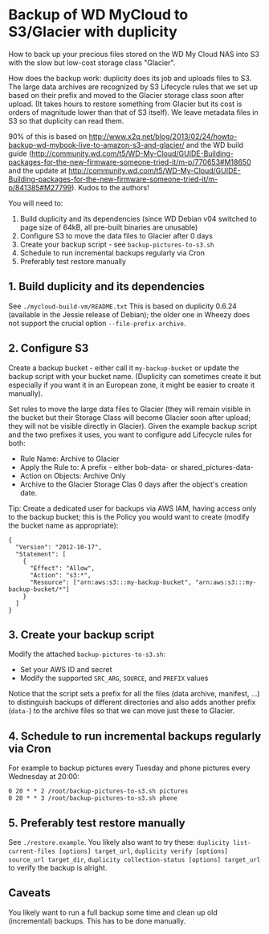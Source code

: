 Backup of WD MyCloud to S3/Glacier with duplicity
=================================================

How to back up your precious files stored on the WD My Cloud NAS
into S3 with the slow but low-cost storage class "Glacier".

How does the backup work: duplicity does its job and uploads files
to S3. The large data archives are recognized by S3 Lifecycle rules that
we set up based on their prefix and moved to the Glacier storage class
soon after upload. (It takes hours to restore something from Glacier but
its cost is orders of magnitude lower than that of S3 itself). We leave
metadata files in S3 so that duplicity can read them.

90% of this is based on http://www.x2q.net/blog/2013/02/24/howto-backup-wd-mybook-live-to-amazon-s3-and-glacier/ and the WD build guide (http://community.wd.com/t5/WD-My-Cloud/GUIDE-Building-packages-for-the-new-firmware-someone-tried-it/m-p/770653#M18650 and the update at http://community.wd.com/t5/WD-My-Cloud/GUIDE-Building-packages-for-the-new-firmware-someone-tried-it/m-p/841385#M27799). Kudos to the authors!

You will need to:

 1. Build duplicity and its dependencies (since WD Debian v04
    switched to page size of 64kB, all pre-built binaries are unusable)
 2. Configure S3 to move the data files to Glacier after 0 days
 3. Create your backup script - see `backup-pictures-to-s3.sh`
 4. Schedule to run incremental backups regularly via Cron
 5. Preferably test restore manually

## 1. Build duplicity and its dependencies

See `./mycloud-build-vm/README.txt`
This is based on duplicity 0.6.24 (available in the Jessie release of Debian);
the older one in Wheezy does not support the crucial option `--file-prefix-archive`.

## 2. Configure S3

Create a backup bucket - either call it `my-backup-bucket` or update the
backup script with your bucket name. (Duplicity can sometimes create it but
especially if you want it in an European zone, it might be easier to create
it manually).

Set rules to move the large data files to Glacier (they will remain visible in the bucket 
but their Storage Class will become Glacier soon after upload; they will not be visible
directly in Glacier). Given the example backup script and the two prefixes it uses, you
want to configure add Lifecycle rules for both:

 * Rule Name: Archive to Glacier
 * Apply the Rule to: A prefix - either bob-data- or shared\_pictures-data- 
 * Action on Objects: Archive Only
 * Archive to the Glacier Storage Clas 0 days after the object's creation date.

Tip: Create a dedicated user for backups via AWS IAM, having access only to the backup bucket;
this is the Policy you would want to create (modify the bucket name as appropriate):

    {
      "Version": "2012-10-17",
      "Statement": [
        {
          "Effect": "Allow",
          "Action": "s3:*",
          "Resource": ["arn:aws:s3:::my-backup-bucket", "arn:aws:s3:::my-backup-bucket/*"]
        }
      ]
    }

## 3. Create your backup script

Modify the attached `backup-pictures-to-s3.sh`:

 * Set your AWS ID and secret
 * Modify the supported `SRC_ARG`, `SOURCE`, and `PREFIX` values

Notice that the script sets a prefix for all the files (data archive, manifest, ...) to
distinguish backups of different directories and also adds another prefix (`data-`) to
the archive files so that we can move just these to Glacier.

## 4. Schedule to run incremental backups regularly via Cron

For example to backup pictures every Tuesday and phone pictures every Wednesday at 20:00:

    0 20 * * 2 /root/backup-pictures-to-s3.sh pictures
    0 20 * * 3 /root/backup-pictures-to-s3.sh phone

## 5. Preferably test restore manually

See `./restore.example`. You likely also want to try these:
`duplicity list-current-files [options] target_url`,
`duplicity verify [options] source_url target_dir`,
`duplicity collection-status [options] target_url` to verify the backup is alright.

## Caveats

You likely want to run a full backup some time and clean up old (incremental) backups.
This has to be done manually.
